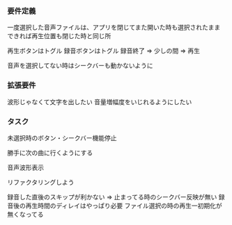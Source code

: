 ### 要件定義
一度選択した音声ファイルは、アプリを閉じてまた開いた時も選択されたまま
できれば再生位置も閉じた時と同じ所

再生ボタンはトグル
録音ボタンはトグル 録音終了 => 少しの間 => 再生

音声を選択してない時はシークバーも動かないように

### 拡張要件
波形じゃなくて文字を出したい
音量増幅度をいじれるようにしたい

### タスク
未選択時のボタン・シークバー機能停止

勝手に次の曲に行くようにする

音声波形表示

リファクタリングしよう

録音した直後のスキップが利かない
=> 止まってる時のシークバー反映が無い
録音後の再生時間のディレイはやっぱり必要
ファイル選択の時の再生一初期化が無くなってる
